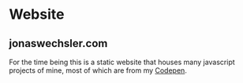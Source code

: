Website
=======
jonaswechsler.com
-------
For the time being this is a static website that houses many javascript projects of mine, most of which are from my [Codepen](http://www.codepen.io/JWechs/public/).
